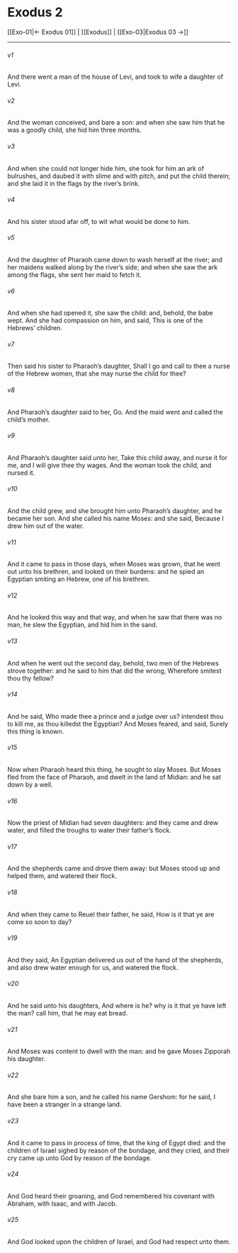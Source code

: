 # Exodus 2

[[Exo-01|← Exodus 01]] | [[Exodus]] | [[Exo-03|Exodus 03 →]]
***

###### v1
And there went a man of the house of Levi, and took to wife a daughter of Levi.
###### v2
And the woman conceived, and bare a son: and when she saw him that he was a goodly child, she hid him three months.
###### v3
And when she could not longer hide him, she took for him an ark of bulrushes, and daubed it with slime and with pitch, and put the child therein; and she laid it in the flags by the river’s brink.
###### v4
And his sister stood afar off, to wit what would be done to him.
###### v5
And the daughter of Pharaoh came down to wash herself at the river; and her maidens walked along by the river’s side; and when she saw the ark among the flags, she sent her maid to fetch it.
###### v6
And when she had opened it, she saw the child: and, behold, the babe wept. And she had compassion on him, and said, This is one of the Hebrews’ children.
###### v7
Then said his sister to Pharaoh’s daughter, Shall I go and call to thee a nurse of the Hebrew women, that she may nurse the child for thee?
###### v8
And Pharaoh’s daughter said to her, Go. And the maid went and called the child’s mother.
###### v9
And Pharaoh’s daughter said unto her, Take this child away, and nurse it for me, and I will give thee thy wages. And the woman took the child, and nursed it.
###### v10
And the child grew, and she brought him unto Pharaoh’s daughter, and he became her son. And she called his name Moses: and she said, Because I drew him out of the water.
###### v11
And it came to pass in those days, when Moses was grown, that he went out unto his brethren, and looked on their burdens: and he spied an Egyptian smiting an Hebrew, one of his brethren.
###### v12
And he looked this way and that way, and when he saw that there was no man, he slew the Egyptian, and hid him in the sand.
###### v13
And when he went out the second day, behold, two men of the Hebrews strove together: and he said to him that did the wrong, Wherefore smitest thou thy fellow?
###### v14
And he said, Who made thee a prince and a judge over us? intendest thou to kill me, as thou killedst the Egyptian? And Moses feared, and said, Surely this thing is known.
###### v15
Now when Pharaoh heard this thing, he sought to slay Moses. But Moses fled from the face of Pharaoh, and dwelt in the land of Midian: and he sat down by a well.
###### v16
Now the priest of Midian had seven daughters: and they came and drew water, and filled the troughs to water their father’s flock.
###### v17
And the shepherds came and drove them away: but Moses stood up and helped them, and watered their flock.
###### v18
And when they came to Reuel their father, he said, How is it that ye are come so soon to day?
###### v19
And they said, An Egyptian delivered us out of the hand of the shepherds, and also drew water enough for us, and watered the flock.
###### v20
And he said unto his daughters, And where is he? why is it that ye have left the man? call him, that he may eat bread.
###### v21
And Moses was content to dwell with the man: and he gave Moses Zipporah his daughter.
###### v22
And she bare him a son, and he called his name Gershom: for he said, I have been a stranger in a strange land.
###### v23
And it came to pass in process of time, that the king of Egypt died: and the children of Israel sighed by reason of the bondage, and they cried, and their cry came up unto God by reason of the bondage.
###### v24
And God heard their groaning, and God remembered his covenant with Abraham, with Isaac, and with Jacob.
###### v25
And God looked upon the children of Israel, and God had respect unto them. 
